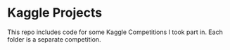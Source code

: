 # Kaggle Projects

This repo includes code for some Kaggle Competitions I took part in. Each folder is a separate competition. 
